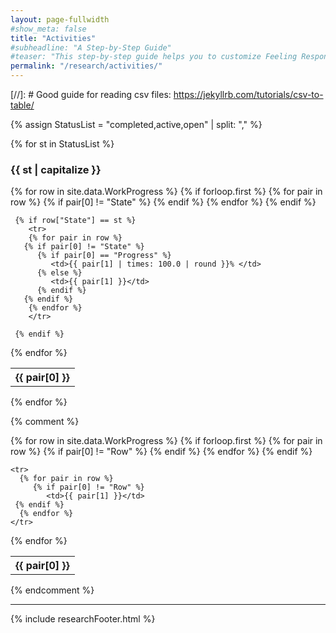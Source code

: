 ```yaml
---
layout: page-fullwidth
#show_meta: false
title: "Activities"
#subheadline: "A Step-by-Step Guide"
#teaser: "This step-by-step guide helps you to customize Feeling Responsive to your needs."
permalink: "/research/activities/"
---
```


[//]: # Good guide for reading csv files: https://jekyllrb.com/tutorials/csv-to-table/

{% assign StatusList = "completed,active,open" | split: "," %}

{% for st in StatusList %}
### {{ st | capitalize }} 

<table>
  {% for row in site.data.WorkProgress %}
     {% if forloop.first %}
	<tr>
	{% for pair in row %}
	   {% if pair[0] != "State" %}
	      <th>{{ pair[0] }}</th>
	   {% endif %}
        {% endfor %}
	</tr>
     {% endif %}

     {% if row["State"] == st %}
        <tr>
        {% for pair in row %}
	   {% if pair[0] != "State" %}
	      {% if pair[0] == "Progress" %}
	      	 <td>{{ pair[1] | times: 100.0 | round }}% </td>
	      {% else %}
	       	 <td>{{ pair[1] }}</td>
	      {% endif %}
	   {% endif %}
        {% endfor %}
        </tr>

     {% endif %}    
  {% endfor %}
  
</table>
{% endfor %}




{% comment %}
<table>
  {% for row in site.data.WorkProgress %}
    {% if forloop.first %}
    <tr>
      {% for pair in row %}
      	 {% if pair[0] != "Row" %}
            <th>{{ pair[0] }}</th>
	 {% endif %}
      {% endfor %}
    </tr>
    {% endif %}

    <tr>
      {% for pair in row %}
      	 {% if pair[0] != "Row" %}
            <td>{{ pair[1] }}</td>
	 {% endif %}
      {% endfor %}
    </tr>

      
  {% endfor %}
</table>
{% endcomment %}


---

{% include researchFooter.html %}

